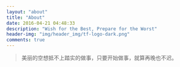 ```yaml
---
layout: "about"
title: "About"
date: 2016-04-21 04:48:33
description: "Wish for the Best, Prepare for the Worst"
header-img: "img/header_img/tf-logo-dark.png"
comments: true
---
```


> 美丽的空想抵不上踏实的做事，只要开始做事，就算再晚也不迟。

